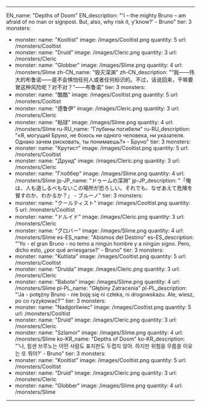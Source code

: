 ---

EN_name: "Depths of Doom"
EN_description: "'I – the mighty Bruno – am afraid of no man or signpost. But, also, why risk it, y'know?' - Bruno"
tier: 3
monsters:
  - monster:
    name: "Kooltist"
    image: /images/Cooltist.png
    quantity: 5
    url: /monsters/Cooltist
  - monster:
    name: "Druid"
    image: /images/Cleric.png
    quantity: 3
    url: /monsters/Cleric
  - monster:
    name: "Globber"
    image: /images/Slime.png
    quantity: 4
    url: /monsters/Slime
zh-CN_name: "毁灭深渊"
zh-CN_description: "“我——伟大的布鲁诺——是不会惧怕任何人或者任何标识的。不过，话说回来，干嘛要冒这种风险呢？对不对？”——布鲁诺"
tier: 3
monsters:
  - monster:
    name: "酷酷"
    image: /images/Cooltist.png
    quantity: 5
    url: /monsters/Cooltist
  - monster:
    name: "德鲁伊"
    image: /images/Cleric.png
    quantity: 3
    url: /monsters/Cleric
  - monster:
    name: "粘球"
    image: /images/Slime.png
    quantity: 4
    url: /monsters/Slime
ru-RU_name: "Глубины погибели"
ru-RU_description: "«Я, могущий Бруно, не боюсь ни одного человека, ни указателя. Однако зачем рисковать, ты понимаешь?» - Бруно"
tier: 3
monsters:
  - monster:
    name: "Крутист"
    image: /images/Cooltist.png
    quantity: 5
    url: /monsters/Cooltist
  - monster:
    name: "Друид"
    image: /images/Cleric.png
    quantity: 3
    url: /monsters/Cleric
  - monster:
    name: "Глоббер"
    image: /images/Slime.png
    quantity: 4
    url: /monsters/Slime
jp-JP_name: "ドゥームの深淵"
jp-JP_description: "「俺は、人も道しるべもないこの場所が恐ろしい。それでも、なぜあえて危険を冒すのか、わかるか？」 - ブルーノ"
tier: 3
monsters:
  - monster:
    name: "クールティスト"
    image: /images/Cooltist.png
    quantity: 5
    url: /monsters/Cooltist
  - monster:
    name: "ドルイド"
    image: /images/Cleric.png
    quantity: 3
    url: /monsters/Cleric
  - monster:
    name: "グロバー"
    image: /images/Slime.png
    quantity: 4
    url: /monsters/Slime
es-ES_name: "Abismos del Destino"
es-ES_description: "'Yo - el gran Bruno - no temo a ningún hombre y a ningún signo. Pero, dicho esto, ¿por qué arriesgarse?' - Bruno"
tier: 3
monsters:
  - monster:
    name: "Kultista"
    image: /images/Cooltist.png
    quantity: 5
    url: /monsters/Cooltist
  - monster:
    name: "Druida"
    image: /images/Cleric.png
    quantity: 3
    url: /monsters/Cleric
  - monster:
    name: "Babote"
    image: /images/Slime.png
    quantity: 4
    url: /monsters/Slime
pl-PL_name: "Głębiny Zatracenia"
pl-PL_description: "'Ja - potężny Bruno - nie boję się ni człeka, ni drogowskazu. Ale, wiesz, po co ryzykować?'"
tier: 3
monsters:
  - monster:
    name: "Nadgorliwiec"
    image: /images/Cooltist.png
    quantity: 5
    url: /monsters/Cooltist
  - monster:
    name: "Druid"
    image: /images/Cleric.png
    quantity: 3
    url: /monsters/Cleric
  - monster:
    name: "Szlamor"
    image: /images/Slime.png
    quantity: 4
    url: /monsters/Slime
ko-KR_name: "Depths of Doom"
ko-KR_description: "'나, 힘센 브루노는 어떤 사람도 표지판도 두렵지 않아. 하지만 위험을 무릅쓸 이유는 또 뭐야?' - Bruno"
tier: 3
monsters:
  - monster:
    name: "Kooltist"
    image: /images/Cooltist.png
    quantity: 5
    url: /monsters/Cooltist
  - monster:
    name: "Druid"
    image: /images/Cleric.png
    quantity: 3
    url: /monsters/Cleric
  - monster:
    name: "Globber"
    image: /images/Slime.png
    quantity: 4
    url: /monsters/Slime
---